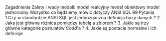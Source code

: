 Zagadnienia
Zalety i wady modeli:
model realcyjny
model obiektowy
model jednorodny
Wszystko co będziemy mówić dotyczy ANSI SQL 99
Pytania
1.Czy w standardzie ANSI SQL jest jednoznaczna definicja bazy danych ?
2. Jaka jest główna różnica pomiędzy tabelą a zbiorem ?
3. Jakie są trzy główne kategorie postulatów Codd'a ?
4. Jakie są postacie normalne i ich definicje
 